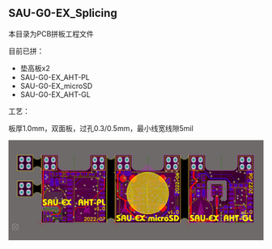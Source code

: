 ## SAU-G0-EX_Splicing

本目录为PCB拼板工程文件

目前已拼：

- 垫高板x2
- SAU-G0-EX_AHT-PL
- SAU-G0-EX_microSD
- SAU-G0-EX_AHT-GL

工艺：

板厚1.0mm，双面板，过孔0.3/0.5mm，最小线宽线隙5mil

![SAU-G0-EX_Splicing_2Dview_1](../../../Images/SAU-G0-EX_Splicing_2Dview_1.png)